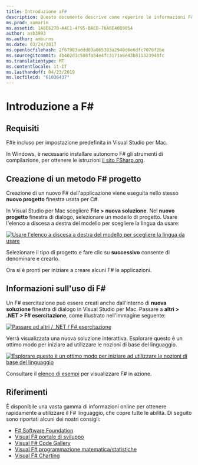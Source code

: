 ```yaml
---
title: Introduzione aF#
description: Questo documento descrive come reperire le informazioni F# e usarla per compilare un'applicazione Xamarin con Visual Studio 2019 e Visual Studio per Mac.
ms.prod: xamarin
ms.assetid: 1A0E627D-A4C1-4F95-BAED-76A0E40B9054
author: asb3993
ms.author: amburns
ms.date: 03/24/2017
ms.openlocfilehash: 2f67983addd03a065383a2940d6e6dfc7076f2be
ms.sourcegitcommit: 4b402d1c508fa84e4fc3171a6e43b811323948fc
ms.translationtype: MT
ms.contentlocale: it-IT
ms.lasthandoff: 04/23/2019
ms.locfileid: "61036437"
---
```

# <a name="getting-started-with-f35"></a>Introduzione a F&#35;

## <a name="requirements"></a>Requisiti

F#è incluso per impostazione predefinita in Visual Studio per Mac.

In Windows, è necessario installare autonomo F# gli strumenti di compilazione, per ottenere le istruzioni [il sito FSharp.org](http://fsharp.org/use/windows/).

## <a name="creating-an-f35-project"></a>Creazione di un metodo F&#35; progetto

Creazione di un nuovo F# dell'applicazione viene eseguita nello stesso **nuovo progetto** finestra usata per C#.

In Visual Studio per Mac scegliere **File > nuova soluzione**. Nel **nuovo progetto** finestra di dialogo, selezionare un modello di progetto. Usare l'elenco a discesa a destra del modello per scegliere la lingua da usare:

 [![](overview-images/choosefsharp.png "Usare l'elenco a discesa a destra del modello per scegliere la lingua da usare")](overview-images/choosefsharp.png#lightbox)

Selezionare il tipo di progetto e fare clic su **successivo** consente di denominare e crearlo.


Ora si è pronti per iniziare a creare alcuni F# le applicazioni.

## <a name="learning-to-use-f35"></a>Informazioni sull'uso di F&#35;

Un F# esercitazione può essere creati anche dall'interno di **nuova soluzione** finestra di dialogo in Visual Studio per Mac. Passare a **altri > .NET > F# esercitazione**, come illustrato nell'immagine seguente:

 [![](overview-images/fsharptutorial.png "Passare ad altri / .NET / F# esercitazione")](overview-images/fsharptutorial.png#lightbox)

Verrà visualizzata una nuova soluzione interattiva. Esplorare questo è un ottimo modo per iniziare ad utilizzare le nozioni di base del linguaggio.

 [![](overview-images/newtutorial-sml.png "Esplorare questo è un ottimo modo per iniziare ad utilizzare le nozioni di base del linguaggio")](overview-images/newtutorial.png#lightbox)

Consultare il [elenco di esempi](~/cross-platform/platform/fsharp/samples.md) per visualizzare F# in azione.

## <a name="references"></a>Riferimenti

È disponibile una vasta gamma di informazioni online per ottenere rapidamente a utilizzare il F# linguaggio, che copre tutte le abilità. Di seguito sono riportati alcuni dei nostri consigli:

-  [F# Software Foundation](http://fsharp.org)
-  [Visual F# portale di sviluppo](http://go.microsoft.com/fwlink/?LinkID=234174)
-  [Visual F# Code Gallery](http://go.microsoft.com/fwlink/?LinkID=124614)
-  [Visual F# programmazione matematica/statistiche](http://go.microsoft.com/fwlink/?LinkId=235173)
-  [Visual F# Charting](http://go.microsoft.com/fwlink/?LinkId=235176)


